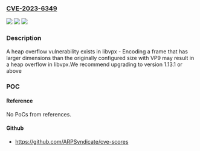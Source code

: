 ### [CVE-2023-6349](https://cve.mitre.org/cgi-bin/cvename.cgi?name=CVE-2023-6349)
![](https://img.shields.io/static/v1?label=Product&message=libvpx&color=blue)
![](https://img.shields.io/static/v1?label=Version&message=1.5.0%3C%201.13.1%20&color=brighgreen)
![](https://img.shields.io/static/v1?label=Vulnerability&message=CWE-122%20Heap-based%20Buffer%20Overflow&color=brighgreen)

### Description

A heap overflow vulnerability exists in libvpx - Encoding a frame that has larger dimensions than the originally configured size with VP9 may result in a heap overflow in libvpx.We recommend upgrading to version 1.13.1 or above

### POC

#### Reference
No PoCs from references.

#### Github
- https://github.com/ARPSyndicate/cve-scores

